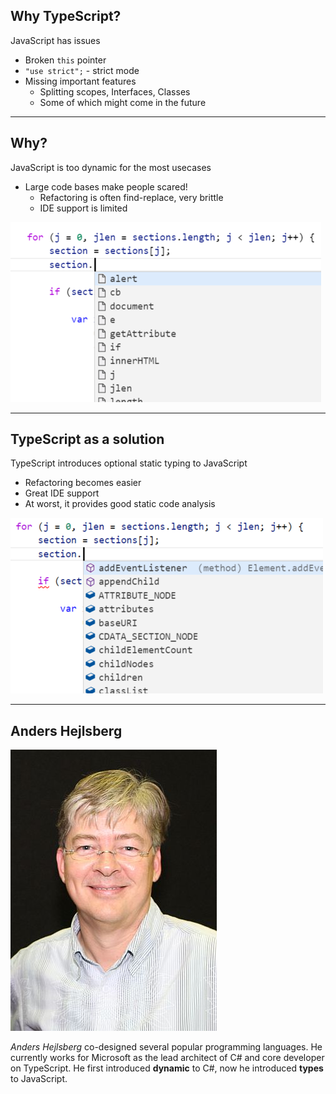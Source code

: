 ## Why TypeScript?

JavaScript has issues

* Broken `this` pointer
* `"use strict";` - strict mode
* Missing important features
    * Splitting scopes, Interfaces, Classes
    * Some of which might come in the future

---

## Why?

JavaScript is too dynamic for the most usecases

* Large code bases make people scared!
    * Refactoring is often find-replace, very brittle
    * IDE support is limited

![Too dynamic](resources/js-too-dynamic.png)

---

## TypeScript as a solution

TypeScript introduces optional static typing to JavaScript

* Refactoring becomes easier
* Great IDE support
* At worst, it provides good static code analysis

![TypeScript static type example](resources/ts-static-type-example.png)

---

## Anders Hejlsberg

![Anders Hejlsberg](resources/Anders_Hejlsberg.jpg) <!-- .element class="small-logo" -->

*Anders Hejlsberg* co-designed several popular programming languages.
He currently works for Microsoft as the lead architect of C# and core developer on TypeScript.
He first introduced **dynamic** to C#, now he introduced **types** to JavaScript.


